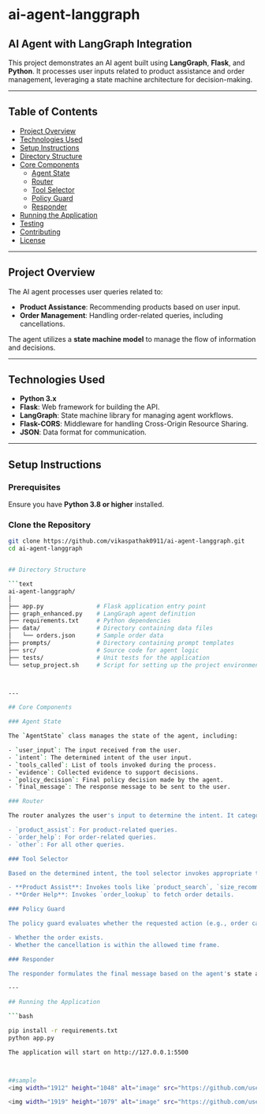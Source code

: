 # ai-agent-langgraph

## AI Agent with LangGraph Integration

This project demonstrates an AI agent built using **LangGraph**, **Flask**, and **Python**. It processes user inputs related to product assistance and order management, leveraging a state machine architecture for decision-making.

---

## Table of Contents

- [Project Overview](#project-overview)
- [Technologies Used](#technologies-used)
- [Setup Instructions](#setup-instructions)
- [Directory Structure](#directory-structure)
- [Core Components](#core-components)
  - [Agent State](#agent-state)
  - [Router](#router)
  - [Tool Selector](#tool-selector)
  - [Policy Guard](#policy-guard)
  - [Responder](#responder)
- [Running the Application](#running-the-application)
- [Testing](#testing)
- [Contributing](#contributing)
- [License](#license)

---

## Project Overview

The AI agent processes user queries related to:

- **Product Assistance**: Recommending products based on user input.
- **Order Management**: Handling order-related queries, including cancellations.

The agent utilizes a **state machine model** to manage the flow of information and decisions.

---

## Technologies Used

- **Python 3.x**
- **Flask**: Web framework for building the API.
- **LangGraph**: State machine library for managing agent workflows.
- **Flask-CORS**: Middleware for handling Cross-Origin Resource Sharing.
- **JSON**: Data format for communication.

---

## Setup Instructions

### Prerequisites

Ensure you have **Python 3.8 or higher** installed.

### Clone the Repository

```bash
git clone https://github.com/vikaspathak0911/ai-agent-langgraph.git
cd ai-agent-langgraph


## Directory Structure

```text
ai-agent-langgraph/
│
├── app.py               # Flask application entry point
├── graph_enhanced.py    # LangGraph agent definition
├── requirements.txt     # Python dependencies
├── data/                # Directory containing data files
│   └── orders.json      # Sample order data
├── prompts/             # Directory containing prompt templates
├── src/                 # Source code for agent logic
├── tests/               # Unit tests for the application
└── setup_project.sh     # Script for setting up the project environment



---

## Core Components

### Agent State

The `AgentState` class manages the state of the agent, including:

- `user_input`: The input received from the user.
- `intent`: The determined intent of the user input.
- `tools_called`: List of tools invoked during the process.
- `evidence`: Collected evidence to support decisions.
- `policy_decision`: Final policy decision made by the agent.
- `final_message`: The response message to be sent to the user.

### Router

The router analyzes the user's input to determine the intent. It categorizes the input into:

- `product_assist`: For product-related queries.
- `order_help`: For order-related queries.
- `other`: For all other queries.

### Tool Selector

Based on the determined intent, the tool selector invokes appropriate tools:

- **Product Assist**: Invokes tools like `product_search`, `size_recommender`, and `eta`.
- **Order Help**: Invokes `order_lookup` to fetch order details.

### Policy Guard

The policy guard evaluates whether the requested action (e.g., order cancellation) is permissible. It checks conditions like:

- Whether the order exists.
- Whether the cancellation is within the allowed time frame.

### Responder

The responder formulates the final message based on the agent's state and decisions. It crafts a response to be sent back to the user.

---

## Running the Application

```bash

pip install -r requirements.txt
python app.py

The application will start on http://127.0.0.1:5500



##sample
<img width="1912" height="1048" alt="image" src="https://github.com/user-attachments/assets/fb9be8c5-de9f-4150-8072-77f940ea806d" />

<img width="1919" height="1079" alt="image" src="https://github.com/user-attachments/assets/f1774a56-9def-49d1-99ab-88b09e2f98e3" />



